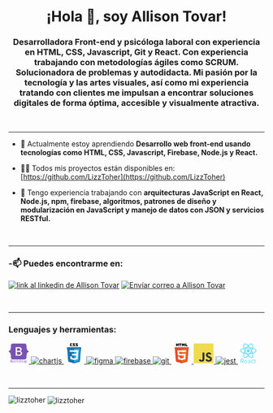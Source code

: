   <h1 align="center">¡Hola 👋, soy Allison Tovar!</h1>
  
  
<h3 align="center">Desarrolladora Front-end y psicóloga laboral con experiencia en HTML, CSS, Javascript, Git y React. Con experiencia trabajando con metodologías ágiles como SCRUM. Solucionadora de problemas y autodidacta. Mi pasión por la tecnología y las artes visuales, así como mi experiencia tratando con clientes me impulsan a encontrar soluciones digitales de forma óptima, accesible y visualmente atractiva.</h3>
<br>

---

- 🌱 Actualmente estoy aprendiendo **Desarrollo web front-end usando tecnologías como HTML, CSS, Javascript, Firebase, Node.js y React.**

- 👨‍💻 Todos mis proyectos están disponibles en: [https://github.com/LizzToher](https://github.com/LizzToher)

- 💬 Tengo experiencia trabajando con **arquitecturas JavaScript en React, Node.js, npm, firebase, algoritmos, patrones de diseño y modularización en JavaScript y manejo de datos con JSON y servicios RESTful.**
<br>

---

<h3 align="left">-📫 Puedes encontrarme en:</h3>
<p align="left">
<a href="https://www.linkedin.com/in/allisontovarhern%c3%a1ndez" target="blank"><img align="center" src="https://raw.githubusercontent.com/rahuldkjain/github-profile-readme-generator/master/src/images/icons/Social/linked-in-alt.svg" alt="link al linkedin de Allison Tovar" height="30" width="40" /></a>
<a href="mailto:allisontovar94@gmail.com" target="blank"><img align="center" src="https://upload.wikimedia.org/wikipedia/commons/thumb/7/7e/Gmail_icon_%282020%29.svg/2560px-Gmail_icon_%282020%29.svg.png" alt="Envíar correo a Allison Tovar" height="30" width="30" /></a>
</p>
<br>

---

<h3 align="left">Lenguajes y herramientas:</h3>
<p align="left"> <a href="https://getbootstrap.com" target="_blank" rel="noreferrer"> <img src="https://raw.githubusercontent.com/devicons/devicon/master/icons/bootstrap/bootstrap-plain-wordmark.svg" alt="bootstrap" width="40" height="40"/> </a> <a href="https://www.chartjs.org" target="_blank" rel="noreferrer"> <img src="https://www.chartjs.org/media/logo-title.svg" alt="chartjs" width="40" height="40"/> </a> <a href="https://www.w3schools.com/css/" target="_blank" rel="noreferrer"> <img src="https://raw.githubusercontent.com/devicons/devicon/master/icons/css3/css3-original-wordmark.svg" alt="css3" width="40" height="40"/> </a> <a href="https://www.figma.com/" target="_blank" rel="noreferrer"> <img src="https://www.vectorlogo.zone/logos/figma/figma-icon.svg" alt="figma" width="40" height="40"/> </a> <a href="https://firebase.google.com/" target="_blank" rel="noreferrer"> <img src="https://www.vectorlogo.zone/logos/firebase/firebase-icon.svg" alt="firebase" width="40" height="40"/> </a> <a href="https://git-scm.com/" target="_blank" rel="noreferrer"> <img src="https://www.vectorlogo.zone/logos/git-scm/git-scm-icon.svg" alt="git" width="40" height="40"/> </a> <a href="https://www.w3.org/html/" target="_blank" rel="noreferrer"> <img src="https://raw.githubusercontent.com/devicons/devicon/master/icons/html5/html5-original-wordmark.svg" alt="html5" width="40" height="40"/> </a> <a href="https://developer.mozilla.org/en-US/docs/Web/JavaScript" target="_blank" rel="noreferrer"> <img src="https://raw.githubusercontent.com/devicons/devicon/master/icons/javascript/javascript-original.svg" alt="javascript" width="40" height="40"/> </a> <a href="https://jestjs.io" target="_blank" rel="noreferrer"> <img src="https://www.vectorlogo.zone/logos/jestjsio/jestjsio-icon.svg" alt="jest" width="40" height="40"/> </a> <a href="https://reactjs.org/" target="_blank" rel="noreferrer"> <img src="https://raw.githubusercontent.com/devicons/devicon/master/icons/react/react-original-wordmark.svg" alt="react" width="40" height="40"/> </a> </p>
<br>

---

<p><img align="left" src="https://github-readme-stats.vercel.app/api/top-langs?username=lizztoher&show_icons=true&locale=en&layout=compact" alt="lizztoher" /></p>

<p>&nbsp;<img align="center" src="https://github-readme-stats.vercel.app/api?username=lizztoher&show_icons=true&locale=en" alt="lizztoher" /></p>
